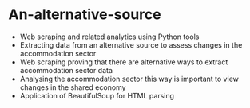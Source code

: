 # An-alternative-source
- Web scraping and related analytics using Python tools
- Extracting data from an alternative source to assess changes in the accommodation sector
- Web scraping proving that there are alternative ways to extract accommodation sector data
- Analysing the accommodation sector this way is important to view changes in the shared economy
- Application of BeautifulSoup for HTML parsing 
